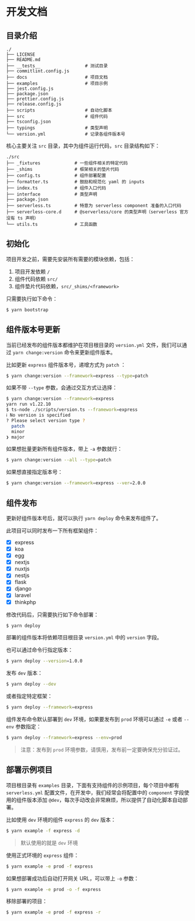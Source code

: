 # 开发文档

## 目录介绍

```
./
├── LICENSE
├── README.md
├── __tests__                 # 测试目录
├── commitlint.config.js
├── docs                      # 项目文档
├── examples                  # 项目示例
├── jest.config.js
├── package.json
├── prettier.config.js
├── release.config.js
├── scripts                   # 自动化脚本
├── src                       # 组件代码
├── tsconfig.json
├── typings                   # 类型声明
└── version.yml               # 记录各组件版本号
```

核心主要关注 `src` 目录，其中为组件运行代码，`src` 目录结构如下：

```
./src
├── _fixtures             # 一些组件相关的特定代码
├── _shims                # 框架相关的垫片代码
├── config.ts             # 组件部署配置
├── formatter.ts          # 鼓励和规范化 yaml 的 inputs
├── index.ts              # 组件入口代码
├── interface             # 类型声明
├── package.json
├── serverless.ts         # 特意为 serverless component 准备的入口代码
├── serverless-core.d     # @serverless/core 的类型声明（serverless 官方没有 ts 声明）
└── utils.ts              # 工具函数
```

## 初始化

项目开发之前，需要先安装所有需要的模块依赖，包括：

1. 项目开发依赖 `/`
2. 组件代码依赖 `src/`
3. 组件垫片代码依赖，`src/_shims/<framework>`

只需要执行如下命令：

```bash
$ yarn bootstrap
```

## 组件版本号更新

当前已经发布的组件版本都维护在项目根目录的 `version.yml` 文件，我们可以通过 `yarn change:version` 命令来更新组件版本。

比如更新 `express` 组件版本号，递增方式为 `patch` ：

```bash
$ yarn change:version --framework=express --type=patch
```

如果不带 `--type` 参数，会通过交互方式让选择：

```bash
$ yarn change:version --framework=express
yarn run v1.22.10
$ ts-node ./scripts/version.ts --framework=express
ℹ No version is specified
? Please select version type ?
  patch
  minor
❯ major
```

如果想批量更新所有组件版本，带上 `-a` 参数就行：

```bash
$ yarn change:version --all --type=patch
```

如果想直接指定版本号：

```bash
$ yarn change:version --framework=express --ver=2.0.0
```

## 组件发布

更新好组件版本号后，就可以执行 `yarn deploy` 命令来发布组件了。

此项目可以同时发布一下所有框架组件：

- [x] express
- [x] koa
- [x] egg
- [x] nextjs
- [x] nuxtjs
- [x] nestjs
- [x] flask
- [x] django
- [x] laravel
- [x] thinkphp

修改代码后，只需要执行如下命令部署：

```bash
$ yarn deploy
```

部署的组件版本将依赖项目根目录 `version.yml` 中的 `version` 字段。

也可以通过命令行指定版本：

```bash
$ yarn deploy --version=1.0.0
```

发布 `dev` 版本：

```bash
$ yarn deploy --dev
```

或者指定特定框架：

```bash
$ yarn deploy --framework=express
```

组件发布命令默认部署到 `dev` 环境，如果要发布到 `prod` 环境可以通过 `-e` 或者 `--env` 参数指定：

```bash
$ yarn deploy --framework=express --env=prod
```

> 注意：发布到 `prod` 环境参数，请慎用，发布前一定要确保充分验证过。

## 部署示例项目

项目根目录有 `examples` 目录，下面有支持组件的示例项目，每个项目中都有 `serverless.yml` 配置文件，在开发中，我们经常会将配置中的 `component` 字段使用的组件版本添加 `@dev`，每次手动改会非常麻烦，所以提供了自动化脚本自动部署。

比如使用 `dev` 环境的组件 `express` 的 `dev` 版本：

```bash
$ yarn example -f express -d
```

> 默认使用的就是 `dev` 环境

使用正式环境的 `express` 组件：

```bash
$ yarn example -e prod -f express
```

如果想部署成功后自动打开网关 URL，可以带上 `-o` 参数：

```bash
$ yarn example -e prod -o -f express
```

移除部署的项目：

```bash
$ yarn example -e prod -f express -r
```
